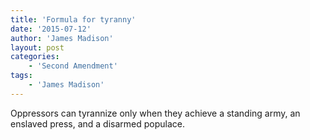 ```yaml
---
title: 'Formula for tyranny'
date: '2015-07-12'
author: 'James Madison'
layout: post
categories:
    - 'Second Amendment'
tags:
    - 'James Madison'
---
```


Oppressors can tyrannize only when they achieve a standing army, an enslaved press, and a disarmed populace.
